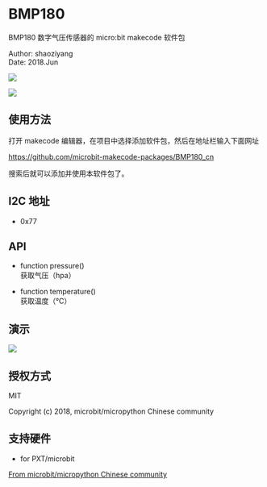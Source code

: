 # BMP180

BMP180 数字气压传感器的 micro:bit makecode 软件包  

Author: shaoziyang  
Date:   2018.Jun  

![](https://github.com/microbit-makecode-packages/BMP180_cn/raw/master/icon.png)  
  
![](https://github.com/microbit-makecode-packages/BMP180_cn/raw/master/bmp180.jpg)

## 使用方法

打开 makecode 编辑器，在项目中选择添加软件包，然后在地址栏输入下面网址  

https://github.com/microbit-makecode-packages/BMP180_cn  

搜索后就可以添加并使用本软件包了。

## I2C 地址  

- 0x77  

## API

- function pressure()  
获取气压（hpa）  

- function temperature()  
获取温度（℃）


## 演示

![](https://github.com/microbit-makecode-packages/BMP180_cn/raw/master/demo.jpg)

## 授权方式

MIT

Copyright (c) 2018, microbit/micropython Chinese community  

## 支持硬件

* for PXT/microbit


[From microbit/micropython Chinese community](http://www.micropython.org.cn)
